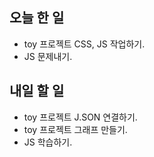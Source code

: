## 오늘 한 일
- toy 프로젝트 CSS, JS 작업하기.
- JS 문제내기.

## 내일 할 일
- toy 프로젝트 J.SON 연결하기.
- toy 프로젝트 그래프 만들기.
- JS 학습하기.
